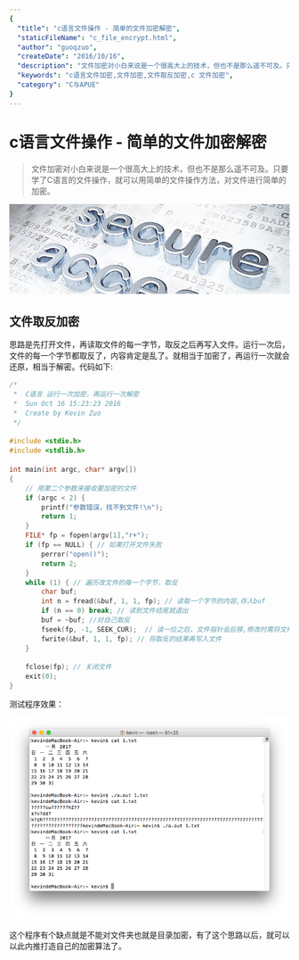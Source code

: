 ```yaml
---
{
  "title": "c语言文件操作 - 简单的文件加密解密",
  "staticFileName": "c_file_encrypt.html",
  "author": "guoqzuo",
  "createDate": "2016/10/16",
  "description": "文件加密对小白来说是一个很高大上的技术，但也不是那么遥不可及。只要学了C语言的文件操作，就可以用简单的文件操作方法，对文件进行简单的加密。",
  "keywords": "c语言文件加密,文件加密,文件取反加密,c 文件加密",
  "category": "C与APUE"
}
---
```


# c语言文件操作 - 简单的文件加密解密

> 文件加密对小白来说是一个很高大上的技术，但也不是那么遥不可及。只要学了C语言的文件操作，就可以用简单的文件操作方法，对文件进行简单的加密。

![c_encrypt.jpg](../../../images/blog/c/c_encrypt.jpg)

## 文件取反加密
思路是先打开文件，再读取文件的每一字节，取反之后再写入文件。运行一次后，文件的每一个字节都取反了，内容肯定是乱了。就相当于加密了，再运行一次就会还原，相当于解密。代码如下:
```c
/*  
 *  C语言 运行一次加密，再运行一次解密
 *  Sun Oct 16 15:23:23 2016
 *  Create by Kevin Zuo
 */

#include <stdio.h>
#include <stdlib.h>

int main(int argc, char* argv[])
{
    // 用第二个参数来接收要加密的文件
    if (argc < 2) {
        printf("参数错误，找不到文件!\n");
        return 1;
    }
    FILE* fp = fopen(argv[1],"r+");
    if (fp == NULL) { // 如果打开文件失败
        perror("open()");
        return 2;
    }
    while (1) { // 遍历改文件的每一个字节，取反
        char buf;
        int n = fread(&buf, 1, 1, fp); // 读取一个字节的内容,存入buf
        if (n == 0) break; // 读到文件结尾就退出
        buf = ~buf; //对自己取反
        fseek(fp, -1, SEEK_CUR);  // 读一位之后，文件指针会后移,修改时需将文件指针向前移动一位
        fwrite(&buf, 1, 1, fp); // 将取反的结果再写入文件
    }

    fclose(fp); // 关闭文件
    exit(0);
}
```

测试程序效果：

![c_encrypt_2.jpg](../../../images/blog/c/c_encrypt_2.png)

这个程序有个缺点就是不能对文件夹也就是目录加密，有了这个思路以后，就可以以此内推打造自己的加密算法了。